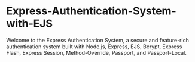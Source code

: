 # Express-Authentication-System-with-EJS
Welcome to the Express Authentication System, a secure and feature-rich authentication system built with Node.js, Express, EJS, Bcrypt, Express Flash, Express Session, Method-Override, Passport, and Passport-Local.
